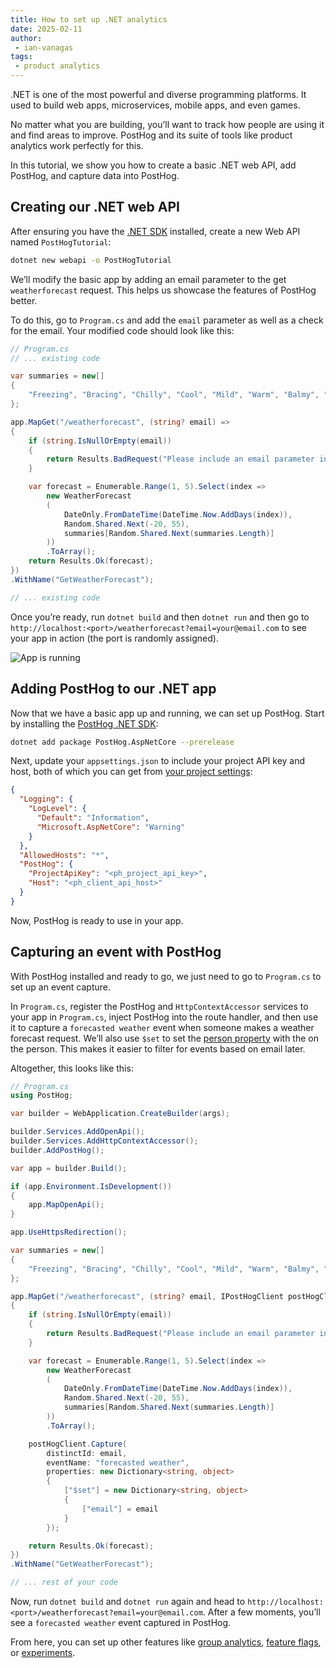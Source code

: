 ```yaml
---
title: How to set up .NET analytics
date: 2025-02-11
author:
 - ian-vanagas
tags:
 - product analytics
---
```


.NET is one of the most powerful and diverse programming platforms. It used to build web apps, microservices, mobile apps, and even games. 

No matter what you are building, you’ll want to track how people are using it and find areas to improve. PostHog and its suite of tools like product analytics work perfectly for this.

In this tutorial, we show you how to create a basic .NET web API, add PostHog, and capture data into PostHog.

## Creating our .NET web API

After ensuring you have the [.NET SDK](https://dotnet.microsoft.com/en-us/download) installed, create a new Web API named `PostHogTutorial`:

```bash
dotnet new webapi -o PostHogTutorial
```

We’ll modify the basic app by adding an email parameter to the get `weatherforecast` request. This helps us showcase the features of PostHog better. 

To do this, go to `Program.cs` and add the `email` parameter as well as a check for the email. Your modified code should look like this:

```csharp
// Program.cs
// ... existing code

var summaries = new[]
{
    "Freezing", "Bracing", "Chilly", "Cool", "Mild", "Warm", "Balmy", "Hot", "Sweltering", "Scorching"
};

app.MapGet("/weatherforecast", (string? email) =>
{
    if (string.IsNullOrEmpty(email))
    {
        return Results.BadRequest("Please include an email parameter in your request");
    }

    var forecast = Enumerable.Range(1, 5).Select(index =>
        new WeatherForecast
        (
            DateOnly.FromDateTime(DateTime.Now.AddDays(index)),
            Random.Shared.Next(-20, 55),
            summaries[Random.Shared.Next(summaries.Length)]
        ))
        .ToArray();
    return Results.Ok(forecast);
})
.WithName("GetWeatherForecast");

// ... existing code
```

Once you’re ready, run `dotnet build` and then `dotnet run` and then go to `http://localhost:<port>/weatherforecast?email=your@email.com` to see your app in action (the port is randomly assigned).

![App is running](https://res.cloudinary.com/dmukukwp6/image/upload/Clean_Shot_2025_02_10_at_14_47_14_ff3061b671.png)

## Adding PostHog to our .NET app

Now that we have a basic app up and running, we can set up PostHog. Start by installing the [PostHog .NET SDK](/docs/libraries/dotnet):

```bash
dotnet add package PostHog.AspNetCore --prerelease
```

Next, update your `appsettings.json` to include your project API key and host, both of which you can get from [your project settings](https://us.posthog.com/settings/project):

```json
{
  "Logging": {
    "LogLevel": {
      "Default": "Information",
      "Microsoft.AspNetCore": "Warning"
    }
  },
  "AllowedHosts": "*",
  "PostHog": {
    "ProjectApiKey": "<ph_project_api_key>",
    "Host": "<ph_client_api_host>"
  }
}
```

Now, PostHog is ready to use in your app.

## Capturing an event with PostHog

With PostHog installed and ready to go, we just need to go to `Program.cs` to set up an event capture.

In `Program.cs`, register the PostHog and `HttpContextAccessor` services to your app in `Program.cs`, inject PostHog into the route handler, and then use it to capture a `forecasted weather` event when someone makes a weather forecast request. We’ll also use `$set` to set the [person property](/docs/product-analytics/person-properties) with the on the person. This makes it easier to filter for events based on email later.

Altogether, this looks like this:

```csharp
// Program.cs
using PostHog;

var builder = WebApplication.CreateBuilder(args);

builder.Services.AddOpenApi();
builder.Services.AddHttpContextAccessor();
builder.AddPostHog();

var app = builder.Build();

if (app.Environment.IsDevelopment())
{
    app.MapOpenApi();
}

app.UseHttpsRedirection();

var summaries = new[]
{
    "Freezing", "Bracing", "Chilly", "Cool", "Mild", "Warm", "Balmy", "Hot", "Sweltering", "Scorching"
};

app.MapGet("/weatherforecast", (string? email, IPostHogClient postHogClient) =>
{
    if (string.IsNullOrEmpty(email))
    {
        return Results.BadRequest("Please include an email parameter in your request");
    }

    var forecast = Enumerable.Range(1, 5).Select(index =>
        new WeatherForecast
        (
            DateOnly.FromDateTime(DateTime.Now.AddDays(index)),
            Random.Shared.Next(-20, 55),
            summaries[Random.Shared.Next(summaries.Length)]
        ))
        .ToArray();

    postHogClient.Capture(
        distinctId: email,
        eventName: "forecasted weather",
        properties: new Dictionary<string, object>
        {
            ["$set"] = new Dictionary<string, object>
            {
                ["email"] = email
            }
        });

    return Results.Ok(forecast);
})
.WithName("GetWeatherForecast");

// ... rest of your code
```

Now, run `dotnet build` and `dotnet run` again and head to `http://localhost:<port>/weatherforecast?email=your@email.com`. After a few moments, you’ll see a `forecasted weather` event captured in PostHog.

<ProductScreenshot
  imageLight="https://res.cloudinary.com/dmukukwp6/image/upload/Clean_Shot_2025_02_11_at_16_14_04_2x_8d664db28a.png"
  imageDark="https://res.cloudinary.com/dmukukwp6/image/upload/Clean_Shot_2025_02_11_at_16_14_22_2x_c035112ce3.png"
  alt="PostHog"
  classes="rounded"
/>

From here, you can set up other features like [group analytics](/docs/libraries/dotnet#group-analytics), [feature flags](/docs/libraries/dotnet#feature-flags), or [experiments](/docs/libraries/dotnet#experiments-ab-tests).